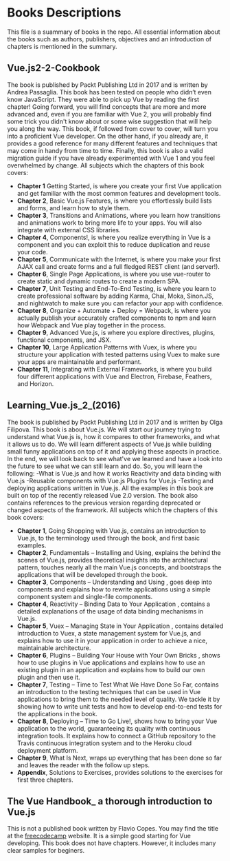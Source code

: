 # Books Descriptions
This file is a suammary of books in the repo. All essential information about the books such as authors, publishers, objectives and an introduction of chapters is mentioned in the summary.
## Vue.js2-2-Cookbook
The book is published by Packt Publishing Ltd in 2017 and is written by Andrea Passaglia. This book has been tested on people who didn’t even know JavaScript. They were able to pick up Vue by reading the first chapter! Going forward, you will find concepts that are more and more advanced and, even if you are familiar with Vue 2, you will probably find some trick you didn't know about or some wise suggestion that will help you along the way.
This book, if followed from cover to cover, will turn you into a proficient Vue developer. On the other hand, if you already are, it provides a good reference for many different features and techniques that may come in handy from time to time. Finally, this book is also a valid migration guide if you have already experimented with Vue 1 and you feel overwhelmed by change.
All subjects which the chapters of this book covers:
- **Chapter 1** Getting Started, is where you create your first Vue application and get familiar with the most
common features and development tools.
- **Chapter 2**, Basic Vue.js Features, is where you effortlessly build lists and forms, and learn how to style
them.
- **Chapter 3**, Transitions and Animations, where you learn how transitions and animations work to bring more
life to your apps. You will also integrate with external CSS libraries.
- **Chapter 4**, Components!, is where you realize everything in Vue is a component and you can exploit this to
reduce duplication and reuse your code.
- **Chapter 5**, Communicate with the Internet, is where you make your first AJAX call and create forms and a
full fledged REST client (and server!).
- **Chapter 6**, Single Page Applications, is where you use vue-router to create static and dynamic routes to
create a modern SPA.
- **Chapter 7**, Unit Testing and End-To-End Testing, is where you learn to create professional software by
adding Karma, Chai, Moka, Sinon.JS, and nightwatch to make sure you can refactor your app with
confidence.
- **Chapter 8**, Organize + Automate + Deploy = Webpack, is where you actually publish your accurately
crafted components to npm and learn how Webpack and Vue play together in the process.
- **Chapter 9**, Advanced Vue.js, is where you explore directives, plugins, functional components, and JSX.
- **Chapter 10**, Large Application Patterns with Vuex, is where you structure your application with tested
patterns using Vuex to make sure your apps are maintainable and performant.
- **Chapter 11**, Integrating with External Frameworks, is where you build four different applications with Vue
and Electron, Firebase, Feathers, and Horizon.
## Learning_Vue.js_2_(2016)
The book is published by Packt Publishing Ltd in 2017 and is written by Olga Filipova. This book is about Vue.js. We will start our journey trying to understand what Vue.js is, how it compares to other frameworks, and what it allows us to do. We will learn different aspects of Vue.js while building small funny applications on top of it and applying these aspects in practice. In the end, we will look back to see what've we learned and have a look into the future to see what we can still learn and do. So, you will learn the following:
-What is Vue.js and how it works Reactivity and data binding with Vue.js
-Reusable components with Vue.js Plugins for Vue.js
-Testing and deploying applications written in Vue.js.
All the examples in this book are built on top of the recently released Vue 2.0 version. The book also contains references to the previous version regarding deprecated or changed aspects of the framework.
All subjects which the chapters of this book covers:
- **Chapter 1**, Going Shopping with Vue.js, contains an introduction to Vue.js, to the terminology
used through the book, and first basic examples.
- **Chapter 2**, Fundamentals – Installing and Using, explains the behind the scenes of Vue.js,
provides theoretical insights into the architectural pattern, touches nearly all the main Vue.js
concepts, and bootstraps the applications that will be developed through the book.
 - **Chapter 3**, Components – Understanding and Using , goes deep into components and explains
how to rewrite applications using a simple component system and single-file components.
- **Chapter 4**, Reactivity – Binding Data to Your Application , contains a detailed explanations of
the usage of data binding mechanisms in Vue.js.
- **Chapter 5**, Vuex – Managing State in Your Application , contains detailed introduction to Vuex,
a state management system for Vue.js, and explains how to use it in your application in order
to achieve a nice, maintainable architecture.
- **Chapter 6**, Plugins – Building Your House with Your Own Bricks , shows how to use plugins in
Vue applications and explains how to use an existing plugin in an application and explains
how to build our own plugin and then use it.
- **Chapter 7**, Testing – Time to Test What We Have Done So Far, contains an introduction to the
testing techniques that can be used in Vue applications to bring them to the needed level of
quality. We tackle it by showing how to write unit tests and how to develop end-to-end tests for
the applications in the book.
- **Chapter 8**, Deploying – Time to Go Live!, shows how to bring your Vue application to the
world, guaranteeing its quality with continuous integration tools. It explains how to connect a
GitHub repository to the Travis continuous integration system and to the Heroku cloud
deployment platform.
- **Chapter 9**, What Is Next, wraps up everything that has been done so far and leaves the reader
with the follow up steps.
- **Appendix**, Solutions to Exercises, provides solutions to the exercises for first three chapters.
## The Vue Handbook_ a thorough introduction to Vue.js
This is not a published book written by Flavio Copes. You may find the title at the [freecodecamp](https://www.freecodecamp.org/news/the-vue-handbook-a-thorough-introduction-to-vue-js-1e86835d8446/) website. It is a simple good starting for Vue developing. This book does not have chapters. However, it includes many clear samples for beginers. 
